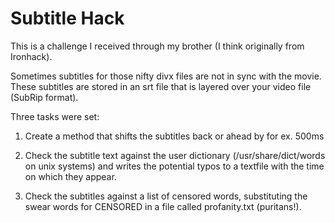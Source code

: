 # Subtitle Hack

This is a challenge I received through my brother (I think originally from Ironhack). 

Sometimes subtitles for those nifty divx files are not in sync with the movie. These subtitles are stored in an srt file that is layered over your video file (SubRip format).

Three tasks were set: 
1) Create a method that shifts the subtitles back or ahead by for ex. 500ms

2) Check the subtitle text against the user dictionary (/usr/share/dict/words on unix systems) and writes the potential typos to a textfile with the time on which they appear.

3) Check the subtitles against a list of censored words, substituting the swear words for CENSORED in a file called profanity.txt (puritans!).
